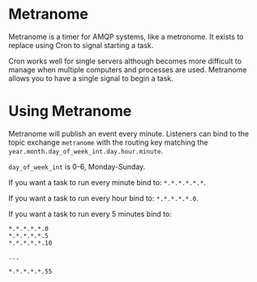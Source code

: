 Metranome
=========

Metranome is a timer for AMQP systems, like a metronome. It exists to replace
using Cron to signal starting a task.

Cron works well for single servers although becomes more difficult to manage
when multiple computers and processes are used. Metranome allows you to have a
single signal to begin a task.

Using Metranome
===============

Metranome will publish an event every minute. Listeners can bind to the topic
exchange `metranome` with the routing key matching the
`year.month.day_of_week_int.day.hour.minute`.

`day_of_week_int` is 0-6, Monday-Sunday.

If you want a task to run every minute bind to: `*.*.*.*.*.*`.

If you want a task to run every hour bind to: `*.*.*.*.*.0`.

If you want a task to run every 5 minutes bind to:

```
*.*.*.*.*.0
*.*.*.*.*.5
*.*.*.*.*.10

...

*.*.*.*.*.55
```
